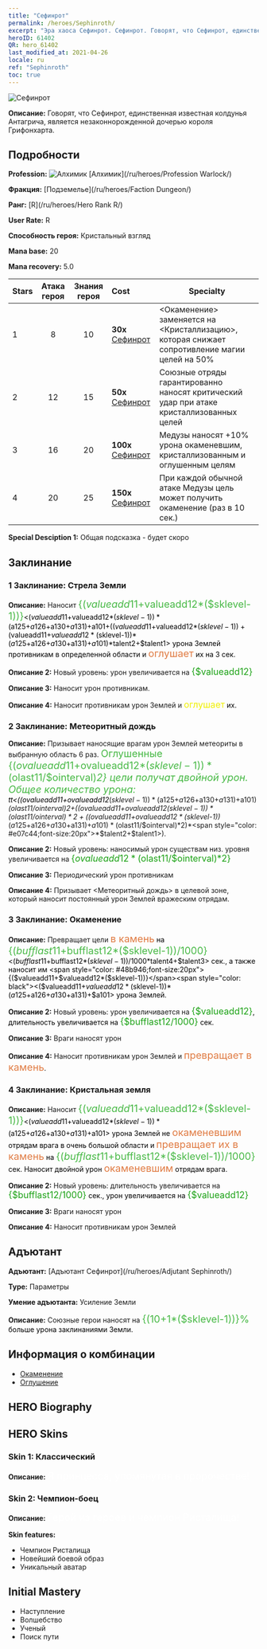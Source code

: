 ```yaml
---
title: "Сефинрот"
permalink: /heroes/Sephinroth/
excerpt: "Эра хаоса Сефинрот. Сефинрот. Говорят, что Сефинрот, единственная известная колдунья Антагрича, является незаконнорожденной дочерью короля Грифонхарта."
heroID: 61402
QR: hero_61402
last_modified_at: 2021-04-26
locale: ru
ref: "Sephinroth"
toc: true
---
```

  ![Сефинрот](/images/h/h_Sephinroth.jpg)

 **Описание:** Говорят, что Сефинрот, единственная известная колдунья Антагрича, является незаконнорожденной дочерью короля Грифонхарта.
## Подробности
 **Profession:** ![Алхимик](/images/h/h_prof_11.png)  [Алхимик](/ru/heroes/Profession Warlock/)

 **Фракция:** [Подземелье](/ru/heroes/Faction Dungeon/)

 **Ранг:** [R](/ru/heroes/Hero Rank R/)

 **User Rate:** R

 **Способность героя:** Кристальный взгляд

 **Mana base:** 20

 **Mana recovery:** 5.0


  | Stars | Атака героя | Знания героя | Cost |     Specialty     |
  |---------|:---------------:|:---------------:|:--|--------------------|
  |    1    | 8 | 10 | **30x** [Сефинрот](/ItemsRU/her_392/) | <Окаменение> заменяется на <Кристаллизацию>, которая снижает сопротивление магии целей на 50% |
  |    2    | 12 | 15 | **50x** [Сефинрот](/ItemsRU/her_392/) | Союзные отряды гарантированно наносят критический удар при атаке кристаллизованных целей |
  |    3    | 16 | 20 | **100x** [Сефинрот](/ItemsRU/her_392/) | Медузы наносят +10% урона окаменевшим, кристаллизованным и оглушенным целям |
  |    4    | 20 | 25 | **150x** [Сефинрот](/ItemsRU/her_392/) | При каждой обычной атаке Медузы цель может получить окаменение (раз в 10 сек.) |

 **Special Desciption 1:** Общая подсказка - будет скоро

## Заклинание
### 1 Заклинание: Стрела Земли
 **Описание:** Наносит <span style="color: #48b946;font-size:20px">{($valueadd11+$valueadd12*($sklevel-1))}</span><span style="color: black"><($valueadd11+$valueadd12*($sklevel-1))*($a125+$a126+$a130+$a131)+$a101+(($valueadd11+$valueadd12*($sklevel-1))+($valueadd11+$valueadd12*($sklevel-1))*($a125+$a126+$a130+$a131)+$a101)*$talent2+$talent1> урона Землей противникам в определенной области и <span style="color: #e07c44;font-size:20px">оглушает</span><span style="color: black"> их на 3 сек.

 **Описание 2:** Новый уровень: урон увеличивается на <span style="color: #1ca216;font-size:18px">{$valueadd12}</span><span style="color: black">

 **Описание 3:** Наносит урон противникам.

 **Описание 4:** Наносит противникам урон Землей и <span style="color: #f0f000;font-size:18px">оглушает</span><span style="color: black"> их.

### 2 Заклинание: Метеоритный дождь
 **Описание:** Призывает наносящие врагам урон Землей метеориты в выбранную область 6 раз. <span style="color: #48b946;font-size:20px">Оглушенные {($ovalueadd11+$ovalueadd12*($sklevel-1))*($olast11/$ointerval)*2} цели получат двойной урон. Общее количество урона: </span><span style="color: black">$t$t<(($ovalueadd11+$ovalueadd12*($sklevel-1))*($a125+$a126+$a130+$a131)+$a101)*($olast11/$ointerval)*2+(($ovalueadd11+$ovalueadd12*($sklevel-1))*($olast11/$ointerval)*2+(($ovalueadd11+$ovalueadd12*($sklevel-1))*($a125+$a126+$a130+$a131)+$a101)*($olast11/$ointerval)*2)*<span style="color: #e07c44;font-size:20px">*$talent2+$talent1>).

 **Описание 2:** Новый уровень: наносимый урон существам низ. уровня увеличивается на <span style="color: #1ca216;font-size:18px">{$ovalueadd12*($olast11/$ointerval)*2}</span><span style="color: black">

 **Описание 3:** Периодический урон противникам

 **Описание 4:** Призывает <Метеоритный дождь> в целевой зоне, который наносит постоянный урон Землей вражеским отрядам.

### 3 Заклинание: Окаменение
 **Описание:** Превращает цели <span style="color: #e07c44;font-size:20px">в камень</span><span style="color: black"> на <span style="color: #48b946;font-size:20px">{($bufflast11+$bufflast12*($sklevel-1))/1000}</span><span style="color: black"><($bufflast11+$bufflast12*($sklevel-1))/1000*$talent4+$talent3> сек., а также наносит им <span style="color: #48b946;font-size:20px">{($valueadd11+$valueadd12*($sklevel-1))}</span><span style="color: black"><($valueadd11+$valueadd12*($sklevel-1))*($a125+$a126+$a130+$a131)+$a101> урона Землей.

 **Описание 2:** Новый уровень: урон увеличивается на <span style="color: #1ca216;font-size:18px">{$valueadd12}</span><span style="color: black">, длительность увеличивается на <span style="color: #1ca216;font-size:18px">{$bufflast12/1000}</span><span style="color: black"> сек.

 **Описание 3:** Враги наносят урон

 **Описание 4:** Наносит противникам урон Землей и <span style="color: #e07c44;font-size:20px">превращает в камень</span><span style="color: black">.

### 4 Заклинание: Кристальная земля
 **Описание:** Наносит <span style="color: #48b946;font-size:20px">{($valueadd11+$valueadd12*($sklevel-1))}</span><span style="color: black"><($valueadd11+$valueadd12*($sklevel-1))*($a125+$a126+$a130+$a131)+$a101> урона Землей не <span style="color: #e07c44;font-size:20px">окаменевшим</span><span style="color: black"> отрядам врага в очень большой области и <span style="color: #e07c44;font-size:20px">превращает их в камень</span><span style="color: black"> на <span style="color: #48b946;font-size:20px">{($bufflast11+$bufflast12*($sklevel-1))/1000}</span><span style="color: black"> сек. Наносит двойной урон <span style="color: #e07c44;font-size:20px">окаменевшим</span><span style="color: black"> отрядам врага.

 **Описание 2:** Новый уровень: длительность увеличивается на <span style="color: #1ca216;font-size:18px">{$bufflast12/1000}</span><span style="color: black"> сек., урон увеличивается на <span style="color: #1ca216;font-size:18px">{$valueadd12}</span><span style="color: black">

 **Описание 3:** Враги наносят урон

 **Описание 4:** Наносит противникам урон Землей


## Адъютант

 **Адъютант:**  [Адъютант Сефинрот](/ru/heroes/Adjutant Sephinroth/) 

 **Type:**  Параметры 

 **Умение адъютанта:**  Усиление Земли 

 **Описание:** Союзные герои наносят на <span style="color: #48b946;font-size:20px">{(10+1*($sklevel-1))}%</span><span style="color: black"> больше урона заклинаниями Земли.

## Информация о комбинации

* [Окаменение](/ru/combination/Окаменение/) 
* [Оглушение](/ru/combination/Оглушение/) 

## HERO Biography

## HERO Skins
### Skin 1: **Классический**

 **Описание:** <span style="color: #ffffff;font-size:20px">Я принцесса, упомянутая в пророчестве!</span>


### Skin 2: **Чемпион-боец**

 **Описание:** <span style="color: #ffffff;font-size:20px">Герой из героев и чемпион Ристалища!</span>

 **Skin features:** 

   - Чемпион Ристалища
   - Новейший боевой образ
   - Уникальный аватар


## Initial Mastery
   - Наступление
   - Волшебство
   - Ученый
   - Поиск пути
